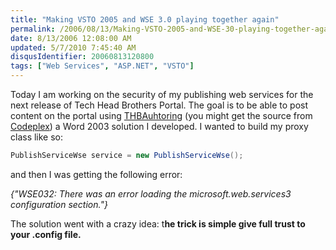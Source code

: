 ```yaml
---
title: "Making VSTO 2005 and WSE 3.0 playing together again"
permalink: /2006/08/13/Making-VSTO-2005-and-WSE-30-playing-together-again/
date: 8/13/2006 12:08:00 AM
updated: 5/7/2010 7:45:40 AM
disqusIdentifier: 20060813120800
tags: ["Web Services", "ASP.NET", "VSTO"]
---
```

Today I am working on the security of my publishing web services for the next release of Tech Head Brothers Portal. The goal is to be able to post content on the portal using [THBAuhtoring](http://www.codeplex.com/Wiki/View.aspx?ProjectName=THBAuthoring "THBAuthoring") (you might get the source from [Codeplex](http://www.codeplex.com/ "Codeplex")) a Word 2003 solution I developed. I wanted to build my proxy class like so:

<!-- more -->

```csharp
PublishServiceWse service = new PublishServiceWse();
```

and then I was getting the following error:

<em>{"WSE032: There was an error loading the microsoft.web.services3 configuration section."}</em>

The solution went with a crazy idea: t<strong>he trick is simple give full trust to your .config file.</strong>
